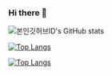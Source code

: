 ### Hi there 👋

![본인깃허브ID's GitHub stats](https://github-readme-stats.vercel.app/api?username=hyux25&show_icons=true&theme=prussian)

[![Top Langs](https://github-readme-stats.vercel.app/api/top-langs/?username=hyux25&layout=compact&theme=city_lights&langs_count=5)](https://github.com/anuraghazra/github-readme-stats)

[![Top Langs](https://github-readme-stats.vercel.app/api/top-langs/?username=hyux25&layout=compact)](https://github.com/anuraghazra/github-readme-stats)

<!--
**hyux25/hyux25** is a ✨ _special_ ✨ repository because its `README.md` (this file) appears on your GitHub profile.

Here are some ideas to get you started:

- 🔭 I’m currently working on ...
- 🌱 I’m currently learning ...
- 👯 I’m looking to collaborate on ...
- 🤔 I’m looking for help with ...
- 💬 Ask me about ...
- 📫 How to reach me: ...
- 😄 Pronouns: ...
- ⚡ Fun fact: ...
-->
